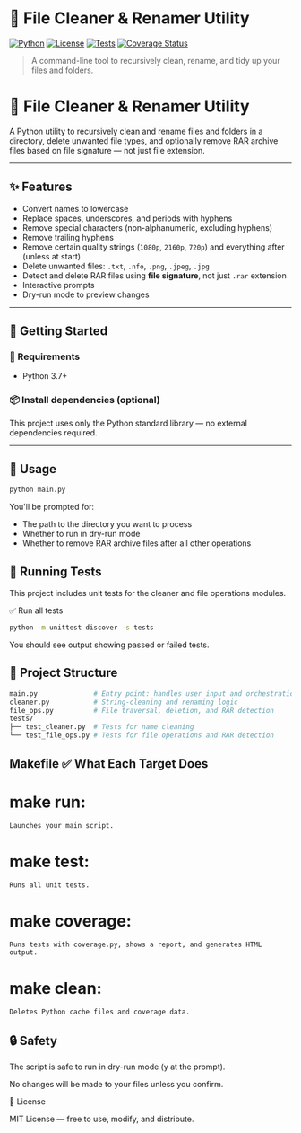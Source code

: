 # 🧹 File Cleaner & Renamer Utility

[![Python](https://img.shields.io/badge/python-3.7%2B-blue.svg)](https://www.python.org/)
[![License](https://img.shields.io/badge/license-MIT-green.svg)](LICENSE)
[![Tests](https://github.com/copeia/scripts/actions/workflows/t_cleaner.yml/badge.svg)](https://github.com/copeia/scripts/actions)
[![Coverage Status](https://coveralls.io/repos/github/copeia/scripts:python/t_cleaner/badge.svg?branch=master)](https://coveralls.io/github/copeia/scripts:python/t_cleaner?branch=master)

> A command-line tool to recursively clean, rename, and tidy up your files and folders.

# 🧹 File Cleaner & Renamer Utility

A Python utility to recursively clean and rename files and folders in a directory, delete unwanted file types, and optionally remove RAR archive files based on file signature — not just file extension.

---

## ✨ Features

- Convert names to lowercase
- Replace spaces, underscores, and periods with hyphens
- Remove special characters (non-alphanumeric, excluding hyphens)
- Remove trailing hyphens
- Remove certain quality strings (`1080p`, `2160p`, `720p`) and everything after (unless at start)
- Delete unwanted files: `.txt`, `.nfo`, `.png`, `.jpeg`, `.jpg`
- Detect and delete RAR files using **file signature**, not just `.rar` extension
- Interactive prompts
- Dry-run mode to preview changes

---

## 🏁 Getting Started

### 🔧 Requirements

- Python 3.7+

### 📦 Install dependencies (optional)

This project uses only the Python standard library — no external dependencies required.

---

## 🚀 Usage

```bash
python main.py
```

You'll be prompted for:

- The path to the directory you want to process
- Whether to run in dry-run mode
- Whether to remove RAR archive files after all other operations

## 🧪 Running Tests

This project includes unit tests for the cleaner and file operations modules.

✅ Run all tests

```bash
python -m unittest discover -s tests
```

You should see output showing passed or failed tests.

## 🧱 Project Structure

```bash
main.py              # Entry point: handles user input and orchestration
cleaner.py           # String-cleaning and renaming logic
file_ops.py          # File traversal, deletion, and RAR detection
tests/
├── test_cleaner.py  # Tests for name cleaning
└── test_file_ops.py # Tests for file operations and RAR detection
```

## Makefile ✅ What Each Target Does
# make run: 
    Launches your main script.

# make test: 
    Runs all unit tests.

# make coverage: 
    Runs tests with coverage.py, shows a report, and generates HTML output.

# make clean: 
    Deletes Python cache files and coverage data.

## 🔒 Safety

The script is safe to run in dry-run mode (y at the prompt).

No changes will be made to your files unless you confirm.

📜 License

MIT License — free to use, modify, and distribute.